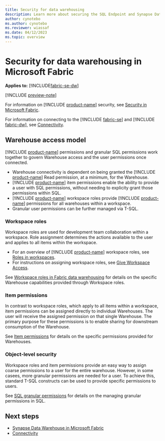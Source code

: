 ```yaml
---
title: Security for data warehousing
description: Learn more about securing the SQL Endpoint and Synapse Data Warehouse in Microsoft Fabric.
author: cynotebo
ms.author: cynotebo
ms.reviewer: wiassaf
ms.date: 04/12/2023
ms.topic: overview
---
```


# Security for data warehousing in Microsoft Fabric

**Applies to:** [!INCLUDE[fabric-se-dw](includes/applies-to-version/fabric-se-and-dw.md)]

[!INCLUDE [preview-note](../includes/preview-note.md)]

For information on [!INCLUDE [product-name](../includes/product-name.md)] security, see [Security in Microsoft Fabric](../security/security-overview.md).

For information on connecting to the [!INCLUDE [fabric-se](includes/fabric-se.md)] and [!INCLUDE [fabric-dw](includes/fabric-dw.md)], see [Connectivity](connectivity.md).

## Warehouse access model

[!INCLUDE [product-name](../includes/product-name.md)] permissions and granular SQL permissions work together to govern Warehouse access and the user permissions once connected. 
- Warehouse connectivity is dependent on being granted the [!INCLUDE [product-name](../includes/product-name.md)] Read permission, at a minimum, for the Warehouse.
- [!INCLUDE [product-name](../includes/product-name.md)] item permissions enable the ability to provide a user with SQL permissions, without needing to explicity grant those permissions within SQL.
-  [!INCLUDE [product-name](../includes/product-name.md)] workspace roles provide [!INCLUDE [product-name](../includes/product-name.md)] permissions for all warehouses within a workspace.
-  Granular user permissions can be further managed via T-SQL.

### Workspace roles

Workspace roles are used for development team collaboration within a workspace. Role assignment determines the actions available to the user and applies to all items within the workspace.
- For an overview of [!INCLUDE [product-name](../includes/product-name.md)] workspace roles, see [Roles in workspaces](../get-started/roles-workspaces.md).
- For instructions on assigning workspace roles, see [Give Workspace Access](../get-started/give-access-workspaces.md).

See [Workspace roles in Fabric data warehousing](workspace-roles.md) for details on the specific Warehouse capabilities provided through Workspace roles.


### Item permissions

In contrast to workspace roles, which apply to all items within a workspace, item permissions can be assigned directly to individual Warehouses. The user will receive the assigned permission on that single Warehouse. The primary purpose for these permissions is to enable sharing for downstream consumption of the Warehouse.

See [Item permissions](item-permissions.md) for details on the specific permissions provided for Warehouses.


### Object-level security

Workspace roles and item permissions provide an easy way to assign coarse permissions to a user for the entire warehouse. However, in some casees, more granular permissions are needed for a user. To achieve this, standard T-SQL constructs can be used to provide specific permissions to users.

See [SQL granular permissions](sql-granular-permissions.md) for details on the managing granular permissions in SQL.

## Next steps

- [Synapse Data Warehouse in Microsoft Fabric](warehouse.md)
- [Connectivity](connectivity.md)
